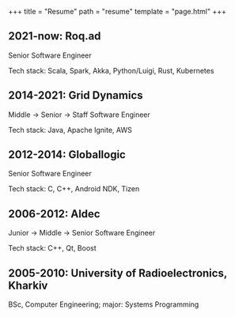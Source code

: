 +++
title = "Resume"
path = "resume"
template = "page.html"
+++

2021-now: Roq.ad
----------------------------
Senior Software Engineer

Tech stack: Scala, Spark, Akka, Python/Luigi, Rust, Kubernetes


2014-2021: Grid Dynamics
-----------------------------------
Middle -> Senior -> Staff Software Engineer

Tech stack: Java, Apache Ignite, AWS

2012-2014: Globallogic
----------------------------------
Senior Software Engineer

Tech stack: C, C++, Android NDK, Tizen

2006-2012: Aldec
--------------------------
Junior -> Middle -> Senior Software Engineer

Tech stack: C++, Qt, Boost


2005-2010: University of Radioelectronics, Kharkiv
--------------------------------------------------
BSc, Computer Engineering; major: Systems Programming

